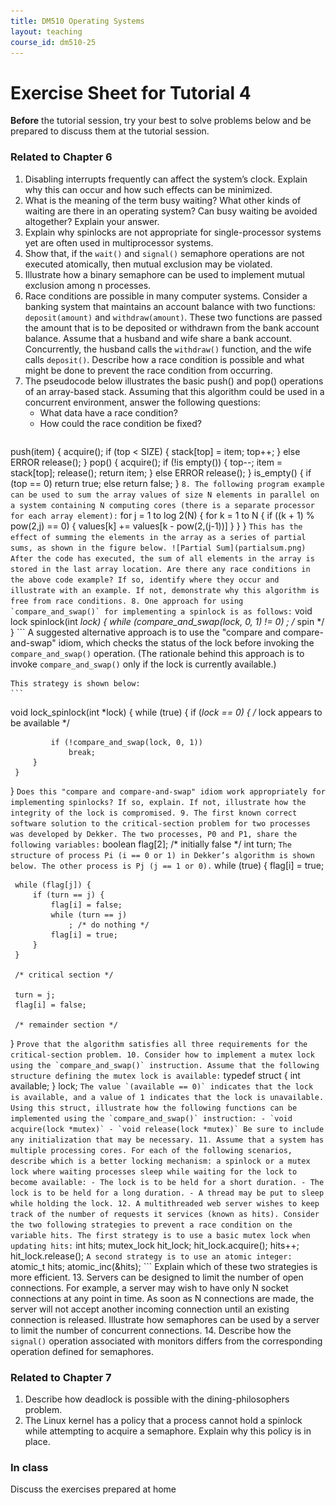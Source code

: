 ```yaml
---
title: DM510 Operating Systems
layout: teaching
course_id: dm510-25
---
```


# Exercise Sheet for Tutorial 4

**Before** the tutorial session, try your best to solve problems below and be prepared to discuss them at the tutorial session.

### Related to Chapter 6
1. Disabling interrupts frequently can affect the system’s clock. Explain why this can occur and how such effects can be minimized.
2. What is the meaning of the term busy waiting? What other kinds of waiting are there in an operating system? Can busy waiting be avoided altogether? Explain your answer.
3. Explain why spinlocks are not appropriate for single-processor systems yet are often used in multiprocessor systems.
4. Show that, if the `wait()` and `signal()` semaphore operations are not executed atomically, then mutual exclusion may be violated.
5. Illustrate how a binary semaphore can be used to implement mutual exclusion among n processes.
6. Race conditions are possible in many computer systems. Consider a banking system that maintains an account balance with two functions: `deposit(amount)` and `withdraw(amount)`. These two functions are passed the amount that is to be deposited or withdrawn from the bank account balance. Assume that a husband and wife share a bank account. Concurrently, the husband calls the `withdraw()` function, and the wife calls `deposit()`. Describe how a race condition is possible and what might be done to prevent the race condition from occurring.
7. The pseudocode below illustrates the basic push() and pop() operations of an array-based stack. Assuming that this algorithm could be used in a concurrent environment, answer the following questions:
    - What data have a race condition?
    - How could the race condition be fixed?
    ```
push(item) {
     acquire();
     if (top < SIZE) {
         stack[top] = item;
         top++;
     }
     else
         ERROR
     release();
 }
 pop() {
     acquire();
     if (!is empty()) {
         top--;
         item = stack[top];
         release();
         return item;
     }
     else
         ERROR
     release();
 }
 is_empty() {
     if (top == 0)
         return true;
     else
         return false;
 }
    ```
8. The following program example can be used to sum the array values of size N elements in parallel on a system containing N computing cores (there is a separate processor for each array element):
    ```
 for j = 1 to log 2(N) {
     for k = 1 to N {
         if ((k + 1) % pow(2,j) == 0) {
           values[k] += values[k - pow(2,(j-1))]
         }
     }
 }
    ```
    This has the effect of summing the elements in the array as a series of partial sums, as shown in the figure below.
    ![Partial Sum](partialsum.png)
    After the code has executed, the sum of all elements in the array is stored in the last array location. Are there any race conditions in the above code example? If so, identify where they occur and illustrate with an example. If not, demonstrate why this algorithm is free from race conditions.
8. One approach for using `compare_and_swap()` for implementing a spinlock is as follows:
    ```
 void lock spinlock(int *lock) {
     while (compare_and_swap(lock, 0, 1) != 0)
         ; /* spin */
 }
    ```
    A suggested alternative approach is to use the "compare and compare-and-swap" idiom, which checks the status of the lock before invoking the `compare_and_swap()` operation. (The rationale behind this approach is to invoke `compare_and_swap()` only if the lock is currently available.)

    This strategy is shown below:
    ```
 void lock_spinlock(int *lock) {
     while (true) {
         if (*lock == 0) {
             /* lock appears to be available */

             if (!compare_and_swap(lock, 0, 1))
                 break;
         }
     }
 }
    ```
    Does this "compare and compare-and-swap" idiom work appropriately for implementing spinlocks? If so, explain. If not, illustrate how the integrity of the lock is compromised.
9. The first known correct software solution to the critical-section problem for two processes was developed by Dekker. The two processes, P0 and P1, share the following variables:
    ```
 boolean flag[2]; /* initially false */
 int turn;
    ```
    The structure of process Pi (i == 0 or 1) in Dekker’s algorithm is shown below. The other process is Pj (j == 1 or 0).
    ```
 while (true) {
     flag[i] = true;

     while (flag[j]) {
         if (turn == j) {
             flag[i] = false;
             while (turn == j)
                 ; /* do nothing */
             flag[i] = true;
         }
     }

     /* critical section */

     turn = j;
     flag[i] = false;

     /* remainder section */
  }
    ```
    Prove that the algorithm satisfies all three requirements for the critical-section problem.
10. Consider how to implement a mutex lock using the `compare_and_swap()` instruction. Assume that the following structure defining the mutex lock is available:
    ```
 typedef struct {
     int available;
 } lock;
    ```
    The value `(available == 0)` indicates that the lock is available, and a value of 1 indicates that the lock is unavailable. Using this struct, illustrate how the following functions can be implemented using the `compare_and_swap()` instruction:
    - `void acquire(lock *mutex)`
    - `void release(lock *mutex)`
    Be sure to include any initialization that may be necessary.
11. Assume that a system has multiple processing cores. For each of the following scenarios, describe which is a better locking mechanism: a spinlock or a mutex lock where waiting processes sleep while waiting for the lock to become available:
    - The lock is to be held for a short duration.
    - The lock is to be held for a long duration.
    - A thread may be put to sleep while holding the lock.
12. A multithreaded web server wishes to keep track of the number of requests it services (known as hits). Consider the two following strategies to prevent a race condition on the variable hits. The first strategy is to use a basic mutex lock when updating hits:
    ```
 int hits;
 mutex_lock hit_lock;
 hit_lock.acquire();
 hits++;
 hit_lock.release();
    ```
    A second strategy is to use an atomic integer:
    ```
 atomic_t hits;
 atomic_inc(&hits);
    ```
    Explain which of these two strategies is more efficient.
13. Servers can be designed to limit the number of open connections. For example, a server may wish to have only N socket connections at any point in time. As soon as N connections are made, the server will not accept another incoming connection until an existing connection is released. Illustrate how semaphores can be used by a server to limit the number of concurrent connections.
14. Describe how the `signal()` operation associated with monitors differs from the corresponding operation defined for semaphores.

### Related to Chapter 7
1. Describe how deadlock is possible with the dining-philosophers problem.
2. The Linux kernel has a policy that a process cannot hold a spinlock while attempting to acquire a semaphore. Explain why this policy is in place.

### In class
Discuss the exercises prepared at home

